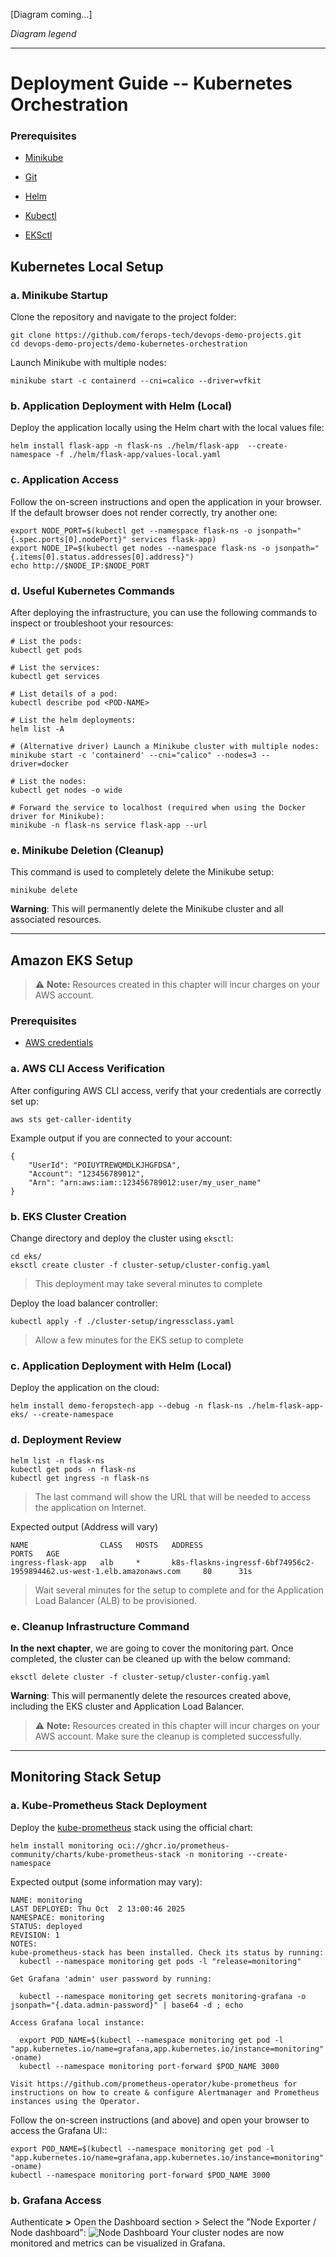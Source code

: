 [Diagram coming...]

*Diagram legend*

---

# Deployment Guide -- Kubernetes Orchestration

### Prerequisites
- [Minikube](https://minikube.sigs.k8s.io/docs/start/)

- [Git](https://git-scm.com/downloads)
- [Helm](https://helm.sh/docs/intro/install/)
- [Kubectl](https://kubernetes.io/docs/tasks/tools/)
- [EKSctl](https://docs.aws.amazon.com/eks/latest/userguide/install-kubectl.html#eksctl-install-update)



## Kubernetes Local Setup

### a. Minikube Startup

Clone the repository and navigate to the project folder:
```shell
git clone https://github.com/ferops-tech/devops-demo-projects.git
cd devops-demo-projects/demo-kubernetes-orchestration
```

Launch Minikube with multiple nodes:
```shell
minikube start -c containerd --cni=calico --driver=vfkit
```

### b. Application Deployment with Helm (Local)

Deploy the application locally using the Helm chart with the local values file:
```shell
helm install flask-app -n flask-ns ./helm/flask-app  --create-namespace -f ./helm/flask-app/values-local.yaml
```

### c. Application Access
Follow the on-screen instructions and open the application in your browser. If the default browser does not render correctly, try another one:
```shell
export NODE_PORT=$(kubectl get --namespace flask-ns -o jsonpath="{.spec.ports[0].nodePort}" services flask-app)
export NODE_IP=$(kubectl get nodes --namespace flask-ns -o jsonpath="{.items[0].status.addresses[0].address}")
echo http://$NODE_IP:$NODE_PORT
```

### d. Useful Kubernetes Commands

After deploying the infrastructure, you can use the following commands to inspect or troubleshoot your resources:
```shell
# List the pods:
kubectl get pods

# List the services:
kubectl get services

# List details of a pod:
kubectl describe pod <POD-NAME>

# List the helm deployments:
helm list -A

# (Alternative driver) Launch a Minikube cluster with multiple nodes:
minikube start -c 'containerd' --cni="calico" --nodes=3 --driver=docker

# List the nodes:
kubectl get nodes -o wide

# Forward the service to localhost (required when using the Docker driver for Minikube):
minikube -n flask-ns service flask-app --url

```

### e. Minikube Deletion (Cleanup)
This command is used to completely delete the Minikube setup:
```shell
minikube delete
```
**Warning**: This will permanently delete the Minikube cluster and all associated resources.


---


## Amazon EKS Setup
> ⚠️ **Note:** Resources created in this chapter will incur charges on your AWS account.

### Prerequisites

- [AWS credentials](https://docs.aws.amazon.com/cli/latest/userguide/cli-chap-authentication.html)


### a. AWS CLI Access Verification

After configuring AWS CLI access, verify that your credentials are correctly set up:
```shell
aws sts get-caller-identity
```
Example output if you are connected to your account:
```shell
{
    "UserId": "POIUYTREWQMDLKJHGFDSA",
    "Account": "123456789012",
    "Arn": "arn:aws:iam::123456789012:user/my_user_name"
}
```


### b. EKS Cluster Creation
Change directory and deploy the cluster using `eksctl`:
```shell
cd eks/
eksctl create cluster -f cluster-setup/cluster-config.yaml
```
> This deployment may take several minutes to complete

Deploy the load balancer controller:
```shell
kubectl apply -f ./cluster-setup/ingressclass.yaml
```
> Allow a few minutes for the EKS setup to complete


### c. Application Deployment with Helm (Local)

Deploy the application on the cloud:
```shell
helm install demo-feropstech-app --debug -n flask-ns ./helm-flask-app-eks/ --create-namespace
```

### d. Deployment Review

```shell
helm list -n flask-ns
kubectl get pods -n flask-ns
kubectl get ingress -n flask-ns
```
> The last command will show the URL that will be needed to access the application on Internet.

Expected output (Address will vary)
```shell
NAME                CLASS   HOSTS   ADDRESS                                                                    PORTS   AGE
ingress-flask-app   alb     *       k8s-flaskns-ingressf-6bf74956c2-1959894462.us-west-1.elb.amazonaws.com     80      31s
```
> Wait several minutes for the setup to complete and for the Application Load Balancer (ALB) to be provisioned.


### e. Cleanup Infrastructure Command
**In the next chapter**, we are going to cover the monitoring part. Once completed, the cluster can be cleaned up with the below command:

```shell
eksctl delete cluster -f cluster-setup/cluster-config.yaml
```
**Warning**: This will permanently delete the resources created above, including the EKS cluster and Application Load Balancer.
> ⚠️ **Note:** Resources created in this chapter will incur charges on your AWS account. Make sure the cleanup is completed successfully.
---

## Monitoring Stack Setup
### a. Kube-Prometheus Stack Deployment
Deploy the [kube-prometheus](https://artifacthub.io/packages/helm/prometheus-community/kube-prometheus-stack/77.12.0) stack using the official chart:
```shell
helm install monitoring oci://ghcr.io/prometheus-community/charts/kube-prometheus-stack -n monitoring --create-namespace
```

Expected output (some information may vary):
```shell
NAME: monitoring
LAST DEPLOYED: Thu Oct  2 13:00:46 2025
NAMESPACE: monitoring
STATUS: deployed
REVISION: 1
NOTES:
kube-prometheus-stack has been installed. Check its status by running:
  kubectl --namespace monitoring get pods -l "release=monitoring"

Get Grafana 'admin' user password by running:

  kubectl --namespace monitoring get secrets monitoring-grafana -o jsonpath="{.data.admin-password}" | base64 -d ; echo

Access Grafana local instance:

  export POD_NAME=$(kubectl --namespace monitoring get pod -l "app.kubernetes.io/name=grafana,app.kubernetes.io/instance=monitoring" -oname)
  kubectl --namespace monitoring port-forward $POD_NAME 3000

Visit https://github.com/prometheus-operator/kube-prometheus for instructions on how to create & configure Alertmanager and Prometheus instances using the Operator.
```

Follow the on-screen instructions (and above) and open your browser to access the Grafana UI::
```shell
export POD_NAME=$(kubectl --namespace monitoring get pod -l "app.kubernetes.io/name=grafana,app.kubernetes.io/instance=monitoring" -oname)
kubectl --namespace monitoring port-forward $POD_NAME 3000
```

### b. Grafana Access

Authenticate **>** Open the Dashboard section > Select the "Node Exporter / Node dashboard":
![Node Dashboard](../resources/node-dashboard.png)
Your cluster nodes are now monitored and metrics can be visualized in Grafana.



